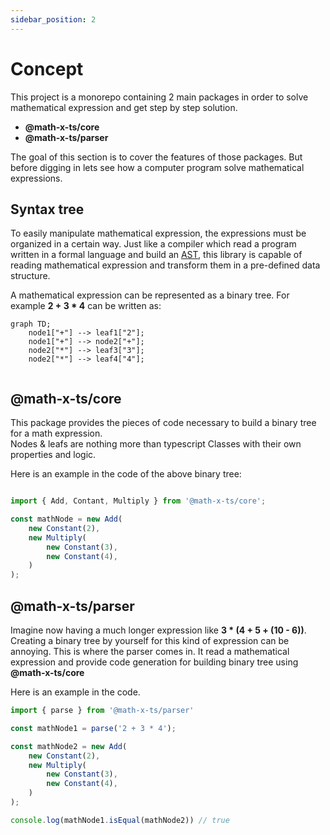 ```yaml
---
sidebar_position: 2
---
```


# Concept

This project is a monorepo containing 2 main packages in order to solve mathematical expression
and get step by step solution.

- **@math-x-ts/core**
- **@math-x-ts/parser**

The goal of this section is to cover the features of those packages.
But before digging in lets see how a computer program solve mathematical expressions.
 
## Syntax tree

To easily manipulate mathematical expression, the expressions must be organized in a certain way.
Just like a compiler which read a program written in a formal language and build an [AST](https://en.wikipedia.org/wiki/Abstract_syntax_tree),
this library is capable of reading mathematical expression and transform them in a pre-defined data structure.

A mathematical expression can be represented as a binary tree.
For example **2 + 3 * 4** can be written as:

```mermaid
graph TD;
    node1["+"] --> leaf1["2"];
    node1["+"] --> node2["+"];
    node2["*"] --> leaf3["3"];
    node2["*"] --> leaf4["4"];
    
```

## @math-x-ts/core

This package provides the pieces of code necessary to build a binary tree for a math expression. <br/>
Nodes & leafs are nothing more than typescript Classes with their own properties and logic.

Here is an example in the code of the above binary tree:

```ts

import { Add, Contant, Multiply } from '@math-x-ts/core';

const mathNode = new Add(
    new Constant(2),
    new Multiply(
        new Constant(3),
        new Constant(4),
    )
);
```

## @math-x-ts/parser

Imagine now having a much longer expression like **3 * (4 + 5 + (10 - 6))**.
Creating a binary tree by yourself for this kind of expression can be annoying.
This is where the parser comes in. It read a mathematical expression and provide code generation for building binary tree
using **@math-x-ts/core**

Here is an example in the code.

```ts
import { parse } from '@math-x-ts/parser'

const mathNode1 = parse('2 + 3 * 4');

const mathNode2 = new Add(
    new Constant(2),
    new Multiply(
        new Constant(3),
        new Constant(4),
    )
);

console.log(mathNode1.isEqual(mathNode2)) // true
```
